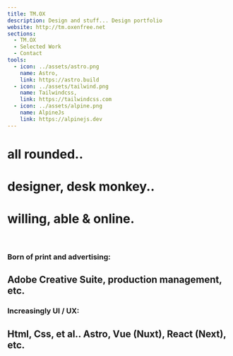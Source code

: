 ```yaml
---
title: TM.OX
description: Design and stuff... Design portfolio
website: http://tm.oxenfree.net
sections:
  - TM.OX
  - Selected Work
  - Contact
tools:
  - icon: ../assets/astro.png
    name: Astro,
    link: https://astro.build
  - icon: ../assets/tailwind.png
    name: Tailwindcss,
    link: https://tailwindcss.com
  - icon: ../assets/alpine.png
    name: AlpineJs
    link: https://alpinejs.dev
---
```


# all rounded..

# designer, desk monkey..

# willing, able & online.

<br/>

### Born of print and advertising:

## **Adobe Creative Suite, production management, etc.**

### Increasingly UI / UX:

## **Html, Css, et al.. Astro, Vue (Nuxt), React (Next), etc.**
